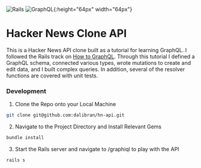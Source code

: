 ![Rails](https://dl.dropboxusercontent.com/u/10661713/rails.svg)
![GraphQL](http://graphql.org/img/logo.svg){:height="64px" width="64px"}

<h1> Hacker News Clone API</h1>

This is a Hacker News API clone built as a tutorial for learning GraphQL. I followed the Rails track on [How to GraphQL](https://www.howtographql.com). Through this tutorial I defined a GraphQL schema, connected various types, wrote mutations to create and edit data, and I built complex queries. In addition, several of the resolver functions are covered with unit tests.

<h3>Development</h3>

1. Clone the Repo onto your Local Machine

```zsh
git clone git@github.com:dalibran/hn-api.git
```

2. Navigate to the Project Directory and Install Relevant Gems

```zsh
bundle install
```

3. Start the Rails server and navigate to /graphiql to play with the API

```zsh
rails s
```

